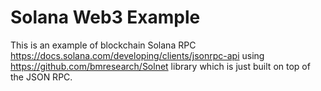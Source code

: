 # Solana Web3 Example
This is an example of blockchain Solana RPC https://docs.solana.com/developing/clients/jsonrpc-api using https://github.com/bmresearch/Solnet library which is just built on top of the JSON RPC.
